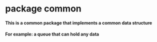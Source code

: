 # package common
#### This is a common package that implements a common data structure
#### For example: a queue that can hold any data